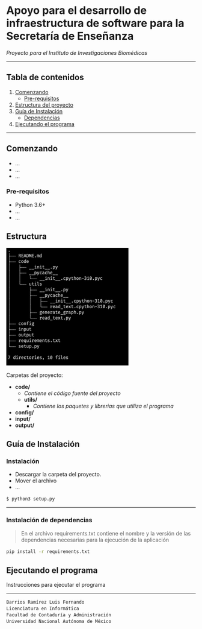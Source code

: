 # Apoyo para el desarrollo de infraestructura de software para la Secretaría de Enseñanza

_Proyecto para el Instituto de Investigaciones Biomédicas_

---
## Tabla de contenidos
1. [Comenzando](##Comenzando)
    * [Pre-requisitos](###Pre-requisitos)
2. [Estructura del proyecto](##Estructura)
3. [Guía de Instalación](#Guía-de-Instalación)
    * [Dependencias](#Instalación-de-dependencias)
5. [Ejecutando el programa](##Ejecutando-el-programa)

----
## Comenzando
* ...
* ...
* ...

### Pre-requisitos
* Python 3.6+
* ...
* ...

## Estructura
![Estructura del proyecto](./config/file-structure.png)

Carpetas del proyecto:
* __code/__ 
    * _Contiene el código fuente del proyecto_
    * __utils/__
        * _Contiene los paquetes y librerias que utiliza el programa_
* __config/__
* __input/__
* __output/__

## Guía de Instalación
### Instalación
* Descargar la carpeta del proyecto.
* Mover el archivo
* ...

```bash
$ python3 setup.py

```

---
### Instalación de dependencias
> En el archivo requirements.txt contiene el nombre y la versión de las dependencias necesarias para la ejecución de la aplicación
```sh
pip install -r requirements.txt

```
## Ejecutando el programa
Instrucciones para ejecutar el programa

------

```txt
Barrios Ramírez Luis Fernando
Licenciatura en Informática
Facultad de Contaduría y Administración
Universidad Nacional Autónoma de México
```